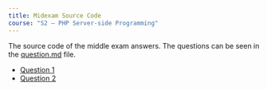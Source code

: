```yaml
---
title: Midexam Source Code
course: "S2 – PHP Server-side Programming"
---
```


The source code of the middle exam answers. The questions can be seen in the [question.md](question.md) file.

- [Question 1](./q1)
- [Question 2](./q1)
